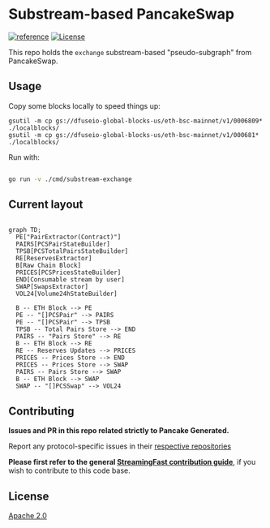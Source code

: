 # Substream-based PancakeSwap
[![reference](https://img.shields.io/badge/godoc-reference-5272B4.svg?style=flat-square)](https://pkg.go.dev/github.com/streamingfast/substream-pancakeswap)
[![License](https://img.shields.io/badge/License-Apache%202.0-blue.svg)](https://opensource.org/licenses/Apache-2.0)

This repo holds the `exchange` substream-based "pseudo-subgraph" from PancakeSwap.


## Usage

Copy some blocks locally to speed things up:

```
gsutil -m cp gs://dfuseio-global-blocks-us/eth-bsc-mainnet/v1/0006809* ./localblocks/
gsutil -m cp gs://dfuseio-global-blocks-us/eth-bsc-mainnet/v1/000681* ./localblocks/
```

Run with:

```bash

go run -v ./cmd/substream-exchange
```


## Current layout

```mermaid

graph TD;
  PE["PairExtractor(Contract)"]
  PAIRS[PCSPairStateBuilder]
  TPSB[PCSTotalPairsStateBuilder] 
  RE[ReservesExtractor]
  B[Raw Chain Block]
  PRICES[PCSPricesStateBuilder]
  END[Consumable stream by user]
  SWAP[SwapsExtractor]
  VOL24[Volume24hStateBuilder]
  
  B -- ETH Block --> PE
  PE -- "[]PCSPair" --> PAIRS
  PE -- "[]PCSPair" --> TPSB 
  TPSB -- Total Pairs Store --> END
  PAIRS -- "Pairs Store" --> RE
  B -- ETH Block --> RE
  RE -- Reserves Updates --> PRICES
  PRICES -- Prices Store --> END
  PRICES -- Prices Store --> SWAP
  PAIRS -- Pairs Store --> SWAP
  B -- ETH Block --> SWAP
  SWAP -- "[]PCSSwap" --> VOL24
```

## Contributing

**Issues and PR in this repo related strictly to Pancake Generated.**

Report any protocol-specific issues in their
[respective repositories](https://github.com/streamingfast/streamingfast#protocols)

**Please first refer to the general
[StreamingFast contribution guide](https://github.com/streamingfast/streamingfast/blob/master/CONTRIBUTING.md)**,
if you wish to contribute to this code base.

## License

[Apache 2.0](LICENSE)
